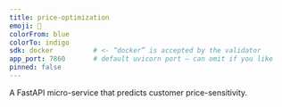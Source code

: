 ```yaml
---
title: price-optimization
emoji: 💸
colorFrom: blue
colorTo: indigo
sdk: docker          # <- “docker” is accepted by the validator
app_port: 7860       # default uvicorn port – can omit if you like
pinned: false
---
```


A FastAPI micro-service that predicts customer price-sensitivity.
